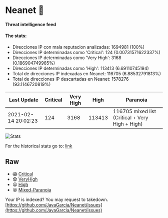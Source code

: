# Neanet :hocho:
#### Threat intelligence feed
#### The stats:

- Direcciones IP con mala reputacion analizadas: 1694981 (100%)
- Direcciones IP determinadas como 'Critical':  124 (0.00731571622337%)
- Direcciones IP determinadas como 'Very High':  3168 (0.186904749965%)
- Direcciones IP determinadas como 'High':  113413 (6.69110745194)
- Total de direcciones IP indexadas en Neanet:  116705 (6.88532791813%)
- Total de direcciones IP descartadas en Neanet:  1578276 (93.1146720819%)

| Last Update | Critical | Very High | High | Paranoia |
| --- | --- | --- | --- | --- |
| 2021-02-14 20:02:23 | 124 | 3168 | 113413 | 116705 mixed list (Critical + Very High + High)|

![Stats](https://docs.google.com/spreadsheets/d/e/2PACX-1vSnaNMIXVabIpDJjufMlzH7poXnshF3mgd8Is1g9ytUEzVsP5my4Trn8f-xkoLLQ38xpL3HtmUexLo6/pubchart?oid=501124687&format=image)

For the historical stats go to: [link](/stats.csv)
## Raw
- :scream: [Critical](https://raw.githubusercontent.com/JavaGarcia/Neanet/master/blacklists/neanet_critical.txt)
- :fearful: [VeryHigh](https://raw.githubusercontent.com/JavaGarcia/Neanet/master/blacklists/neanet_veryHigh.txtt)
- :frowning: [High](https://raw.githubusercontent.com/JavaGarcia/Neanet/master/blacklists/neanet_high.txt)
- :dizzy_face: [Mixed-Paranoia](https://raw.githubusercontent.com/JavaGarcia/Neanet/master/blacklists/neanet_all.txt)


Your IP is indexed? You may request to takedown. [https://github.com/JavaGarcia/Neanet/issues](https://github.com/JavaGarcia/Neanet/issues)







































































































































































































































































































































































































































































































































































































































































































































































































































































































































































































































































































































































































































































































































































































































































































































































































































































































































































































































































































































































































































































































































































































































































































































































































































































































































































































































































































































































































































































































































































































































































































































































































































































































































































































































































































































































































































































































































































































































































































































































































































































































































































































































































































































































